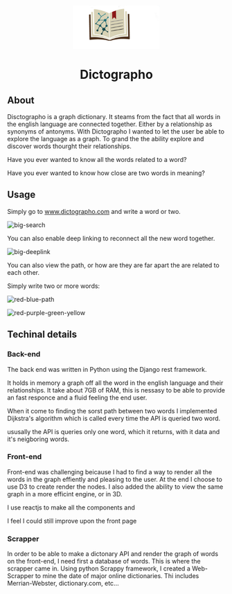 <div align="center"  styles="text-align:center; vertical-align:left;">
  <img src="assets/logo.png" width="200" height="100">
   <h1>Dictographo</h1>
</div>

## About 
Disctographo is a graph dictionary. It steams from the fact that all words in the english language are connected together. Either by a relationship as synonyms of antonyms. 
With Dictographo I wanted to let the user be able to explore the language as a graph. 
To grand the the ability explore and discover words thourght their relationships. 

Have you ever wanted to know all the words related to a word? 

Have you ever wanted to know how close are two words in meaning? 

## Usage

Simply go to www.dictographo.com and write a word or two. 

![big-search](assets/gifs/big-search.gif)


You can also enable deep linking to reconnect all the new word together. 


![big-deeplink](assets/gifs/big-deeplinks.gif)

You can also view the path, or how are they are far apart the are related to each other.

Simply write two or more words:

![red-blue-path](assets/gifs/red-blue-path.gif)


![red-purple-green-yellow](assets/gifs/red-purple-green-yellow.gif)


## Techinal details 

### Back-end
  The back end was written in Python using the Django rest framework. 
  
  It holds in memory a graph off all the word in the english language and their relationships. It take about 7GB of RAM, this is nessasy to be able to provide an fast responce and a fluid feeling the end user. 
  
  When it come to finding the sorst path between two words I implemented Dijkstra's algorithm which is called every time the API is queried two word.
  
  ususally the API is queries only one word, which it returns, with it data and it's neigboring words.
  
### Front-end
  Front-end was challenging beicause I had to find a way to render all the words in the graph effiently and pleasing to the user. At the end I choose to use D3 to create render the nodes.
 I also added the ability to view the same graph in a more efficint engine, or in 3D.
 
 I use reactjs to make all the components and 

 I feel I could still improve upon the front page
 
 ### Scrapper
 In order to be able to make a dictonary API and render the graph of words on the front-end, I need first a database of words. This is where the scrapper came in. Using python Scrappy framework, I created a Web-Scrapper to mine the date of major online dictionaries. Thi includes Merrian-Webster, dictionary.com, etc...


  
